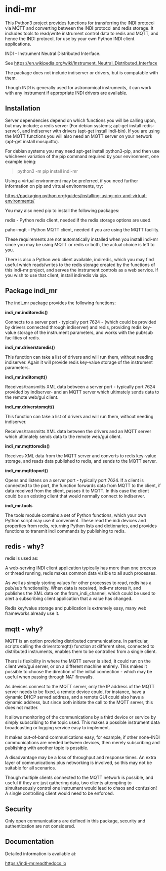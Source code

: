 # indi-mr

This Python3 project provides functions for transferring the INDI protocol via MQTT and converting between the INDI protocol and redis storage. It includes tools to read/write instrument control data to redis and MQTT, and hence the INDI protocol, for use by your own Python INDI client applications.

INDI - Instrument Neutral Distributed Interface.

See https://en.wikipedia.org/wiki/Instrument_Neutral_Distributed_Interface

The package does not include indiserver or drivers, but is compatable with them.

Though INDI is generally used for astronomical instruments, it can work with any instrument if appropriate INDI drivers are available.


## Installation

Server dependencies depend on which functions you will be calling upon, but may include; a redis server (For debian systems; apt-get install redis-server), and indiserver with drivers (apt-get install indi-bin). If you are using the MQTT functions you will also need an MQTT server on your network (apt-get install mosquitto). 

For debian systems you may need apt-get install python3-pip, and then use whichever variation of the pip command required by your environment, one example being:

> python3 -m pip install indi-mr

Using a virtual environment may be preferred, if you need further information on pip and virtual environments, try:

https://packaging.python.org/guides/installing-using-pip-and-virtual-environments/

You may also need pip to install the following packages: 

redis - Python redis client, needed if the redis storage options are used.

paho-mqtt - Python MQTT client, needed if you are using the MQTT facility.

These requirements are not automatically installed when you install indi-mr since you may be using MQTT or redis or both, the actual choice is left to you.

There is also a Python web client available, indiredis, which you may find useful which reads/writes to the redis storage created by the functions of this indi-mr project, and serves the instrument controls as a web service. If you wish to use that client, install indiredis via pip.


## Package indi_mr

The indi_mr package provides the following functions:


**indi_mr.inditoredis()**

Connects to a server port - typically port 7624 - (which could be provided by drivers connected through indiserver) and redis, providing redis key-value storage of the instrument parameters, and works with the pub/sub facilities of redis.


**indi_mr.driverstoredis()**

This function can take a list of drivers and will run them, without needing indiserver. Again it will provide redis key-value storage of the instrument parameters.


**indi_mr.inditomqtt()**

Receives/transmitts XML data between a server port - typically port 7624 provided by indiserver- and an MQTT server which ultimately sends data to the remote web/gui client.


**indi_mr.driverstomqtt()**

This function can take a list of drivers and will run them, without needing indiserver.

Receives/transmitts XML data between the drivers and an MQTT server which ultimately sends data to the remote web/gui client.


**indi_mr.mqtttoredis()**

Receives XML data from the MQTT server and converts to redis key-value storage, and reads data published to redis, and sends to the MQTT server.


**indi_mr.mqtttoport()**

Opens and listens on a server port - typically port 7624. If a client is connected to the port, the function forwards data from MQTT to the client, if data received from the client, passes it to MQTT. In this case the client could be an existing client that would normally connect to indiserver.


**indi_mr.tools**

The tools module contains a set of Python functions, which your own Python script may use if convenient. These read the indi devices and properties from redis, returning Python lists and dictionaries, and provides functions to transmit indi commands by publishing to redis.


## redis - why?

redis is used as:

A web-serving INDI client application typically has more than one process or thread running, redis makes common data visible to all such processes.

As well as simply storing values for other processes to read, redis has a pub/sub functionality. When data is received, indi-mr stores it, and publishes the XML data on the from_indi_channel, which could be used to alert a subscribing client application that a value has changed.

Redis key/value storage and publication is extremely easy, many web frameworks already use it.

## mqtt - why?

MQTT is an option providing distributed communications. In particular, scripts calling the driverstomqtt() function at different sites,
connected to distributed instruments, enables them to be controlled from a single client.

There is flexibility in where the MQTT server is sited, it could run on the client web/gui server, or on a different machine entirely. This makes it possible to choose the direction of the initial connection - which may be useful when passing through NAT firewalls.

As devices connect to the MQTT server, only the IP address of the MQTT server needs to be fixed, a remote device could, for instance, have a dynamic DHCP served address, and a remote GUI could also have a dynamic address, but since both initiate the call to the MQTT server, this does not matter.

It allows monitoring of the communications by a third device or service by simply subscribing to the topic used. This makes a possible instrument data broadcasting or logging service easy to implement.

It makes out-of-band communications easy, for example, if other none-INDI communications are needed between devices, then merely subscribing and publishing with another topic is possible.

A disadvantage may be a loss of throughput and response times. An extra layer of communications plus networking is involved, so this may not be suitable for all scenarios.

Though multiple clients connected to the MQTT network is possible, and useful if they are just gathering data, two clients attempting to simultaneously control one instrument would lead to chaos and confusion! A single controlling client would need to be enforced. 

## Security

Only open communications are defined in this package, security and authentication are not considered.

## Documentation

Detailed information is available at:

https://indi-mr.readthedocs.io


